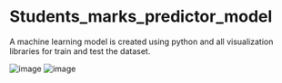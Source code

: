 # Students_marks_predictor_model
A machine learning model is created using python and all visualization libraries for train and test the dataset.

![image](https://github.com/anjali-28-main/Students_marks_predictor_model/assets/157128517/7bb69802-4f48-4902-be17-0125f282e857)
![image](https://github.com/anjali-28-main/Students_marks_predictor_model/assets/157128517/2bb2eacd-c59a-48b0-8819-e0e4824f4e31)


